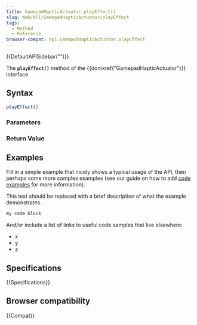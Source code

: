 ```yaml
---
title: GamepadHapticActuator.playEffect()
slug: Web/API/GamepadHapticActuator/playEffect
tags:
  - Method
  - Reference
browser-compat: api.GamepadHapticActuator.playEffect
---
```

{{DefaultAPISidebar("")}}

The **`playEffect()`** method of the {{domxref("GamepadHapticActuator")}} interface 

## Syntax

```js
playEffect()
```

### Parameters



### Return Value



## Examples

Fill in a simple example that nicely shows a typical usage of the API, then perhaps some more complex examples (see our guide on how to add [code examples](/en-US/docs/MDN/Contribute/Structures/Code_examples) for more information).

This text should be replaced with a brief description of what the example demonstrates.

```js
my code block
```

And/or include a list of links to useful code samples that live elsewhere:

*   x
*   y
*   z

## Specifications

{{Specifications}}

## Browser compatibility

{{Compat}}

